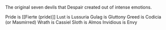 The original seven devils that Despair created out of intense emotions.

Pride is [[Fierte (pride)]]
Lust is Lussuria
Gulag is Gluttony
Greed is Codicia (or Masmirred)
Wrath is Cassiel
Sloth is Almos
Invidious is Envy